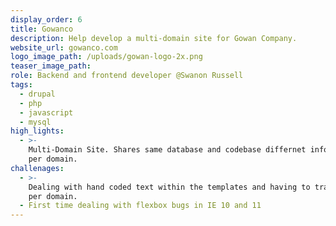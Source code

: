 ```yaml
---
display_order: 6
title: Gowanco
description: Help develop a multi-domain site for Gowan Company.
website_url: gowanco.com
logo_image_path: /uploads/gowan-logo-2x.png
teaser_image_path:
role: Backend and frontend developer @Swanon Russell
tags:
  - drupal
  - php
  - javascript
  - mysql
high_lights:
  - >-
    Multi-Domain Site. Shares same database and codebase differnet information
    per domain.
challenages:
  - >-
    Dealing with hand coded text within the templates and having to translate
    per domain.
  - First time dealing with flexbox bugs in IE 10 and 11
---
```


